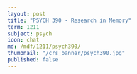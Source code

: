 ```yaml
---
layout: post
title: "PSYCH 390 - Research in Memory"
term: 1211
subject: psych
icon: chat
md: /mdf/1211/psych390/
thumbnail: "/crs_banner/psych390.jpg"
published: false
---
```

